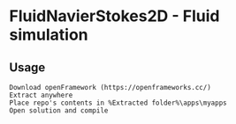 # FluidNavierStokes2D - Fluid simulation

## Usage

```
Download openFramework (https://openframeworks.cc/)
Extract anywhere
Place repo's contents in %Extracted folder%\apps\myapps
Open solution and compile
```
